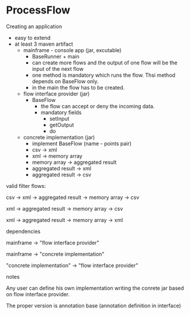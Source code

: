# ProcessFlow

Creating an application
- easy to extend
- at least 3 maven artifact
  - mainframe - console app (jar, excutable)
    - BaseRunner + main
    - can create more flows and the output of one flow will be the input of the next flow
    - one method is mandatory which runs the flow. Thsi method depends on BaseFlow only.
    - in the main the flow has to be created.
  - flow interface provider (jar) 
    - BaseFlow 
      - the flow can accept or deny the incoming data. 
      - mandatory fields 
        - setInput
        - getOutput
        - do
  - concrete implementation (jar)
    - implement BaseFlow (name - points pair)
    - csv -> xml
    - xml -> memory array 
    - memory array -> aggregated result
    - aggregated result -> xml
    - aggregated result -> csv

valid filter flows:

csv -> xml -> aggregated result -> memory array -> csv

xml -> aggregated result -> memory array -> csv

xml -> aggregated result -> memory array -> xml


dependencies

mainframe -> "flow interface provider"

mainframe -> "concrete implementation"

"concrete implementation" -> "flow interface provider"

notes

Any user can define his own implementation writing the conrete jar based on flow interface provider.

The proper version is annotation base (annotation definition in interface)
